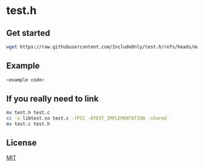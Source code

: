 # test.h

## Get started

```bash
wget https://raw.githubusercontent.com/IncludeOnly/test.h/refs/heads/main/test.h
```

## Example

```c
<example code>
```

## If you really need to link

```bash
mv test.h test.c
cc -o libtest.so test.c -fPIC -DTEST_IMPLEMENTATION -shared
mv test.c test.h
```

## License

[MIT](./LICENSE)
